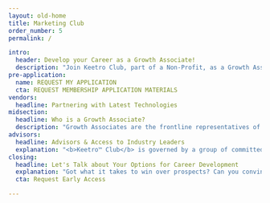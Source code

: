```yaml
---
layout: old-home
title: Marketing Club
order_number: 5
permalink: /

intro:
  header: Develop your Career as a Growth Associate!
  description: "Join Keetro Club, part of a Non-Profit, as a Growth Associate to help us resolve communication issues facing our society while developing your career in marketing and demand generation. This position is a part-time opportunity that allows you to keep your full-time job."
pre-application:
  name: REQUEST MY APPLICATION
  cta: REQUEST MEMBERSHIP APPLICATION MATERIALS
vendors:
  headline: Partnering with Latest Technologies
midsection:
  headline: Who is a Growth Associate?
  description: "Growth Associates are the frontline representatives of our organization and are an integral part of our elite marketing club. As a Growth Associate, you will engage industry professionals and win over prospects to attend networking events."
advisors:
  headline: Advisors & Access to Industry Leaders
  explanation: "<b>Keetro™ Club</b> is governed by a group of committed advisors who come from leadership positions in sales and marketing. They are all committed to seeing members flourish."
closing:
  headline: Let's Talk about Your Options for Career Development
  explanation: "Got what it takes to win over prospects? Can you convince almost anyone to attend a meeting? Great, we would love to hear from you! Fill out our application to be a part of our elite marketing club."
  cta: Request Early Access

---
```

